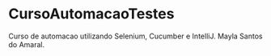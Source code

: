 # CursoAutomacaoTestes
 Curso de automacao utilizando Selenium, Cucumber e IntelliJ. 
 Mayla Santos do Amaral.
